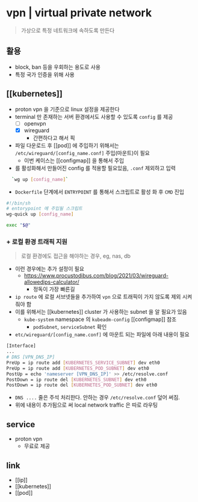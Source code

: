 # vpn | virtual private network
> 가상으로 특정 네트워크에 속하도록 만든다

## 활용
- block, ban 등을 우회하는 용도로 사용
- 특정 국가 인증을 위해 사용

## [[kubernetes]]
- proton vpn 을 기준으로 linux 설정을 제공한다
- terminal 만 존재하는 서버 환경에서도 사용할 수 있도록 `config` 를 제공
  - [ ] openvpn
  - [X] wireguard
    - 간편하다고 해서 픽
- 파일 다운로드 후 [[pod]] 에 주입하기 위해서는 `/etc/wireguard/[config_name.conf]` 주입(마운트)이 필요
  - 이번 케이스는 [[configmap]] 을 통해서 주입
- 를 활성화해서 만들어진 config 를 적용할 필요있음, `.conf` 제외하고 입력
```sh 
  `wg up [config_name]` 
```
- `Dockerfile` 단계에서 `ENTRYPOINT` 를 통해서 스크립트로 활성 화 후 `CMD` 진입
```sh 
#!/bin/sh
# entorypoint 에 주입될 스크립트
wg-quick up [config_name]

exec "$@"
```


### + 로컬 환경 트래픽 지원
> 로컬 환경에도 접근을 해야하는 경우, eg, nas, db

- 이런 경우에는 추가 설정이 필요
  + https://www.procustodibus.com/blog/2021/03/wireguard-allowedips-calculator/
    - 정독이 가장 빠른길
- `ip route` 에 로컬 서브넷들을 추가하여 `vpn` 으로 트래픽이 가지 않도록 제외 시켜줘야 함
- 이를 위해서는 [[kubernetes]] cluster 가 사용하는 subnet 을 알 필요가 있음
  - `kube-system` namespace 의 `kubeadm-config` [[configmap]] 참조
    - `podSubnet`, `serviceSubnet` 확인
- `etc/wireguard/[config_name.conf]` 에 마운트 되는 파일에 아래 내용이 필요

```sh 
[Interface]
...
# DNS [VPN_DNS_IP]
PreUp = ip route add [KUBERNETES_SERVICE_SUBNET] dev eth0
PreUp = ip route add [KUBERNETES_POD_SUBNET] dev eth0
PostUp = echo 'nameserver [VPN_DNS_IP]' >> /etc/resolve.conf
PostDown = ip route del [KUBERNETES_SUBNET] dev eth0
PostDown = ip route del [KUBERNETES_POD_SUBNET] dev eth0
```
  - `DNS ....` 줄은 주석 처리한다. 안하는 경우 `/etc/resolve.conf` 덮어 써짐.
  - 위에 내용이 추가됨으로 써 local network traffic 은 따로 라우팅

## service
- proton vpn
  - 무료로 제공

## link
- [[ip]]
- [[kubernetes]]
- [[pod]]
